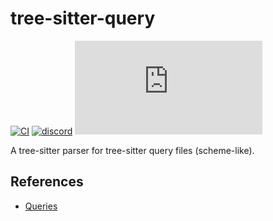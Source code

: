 # tree-sitter-query

[![CI][ci]](https://github.com/tree-sitter-grammars/tree-sitter-query/actions/workflows/ci.yaml)
[![discord][discord]](https://discord.gg/w7nTvsVJhm)
[![matrix][matrix]](https://matrix.to/#/#tree-sitter-chat:matrix.org)

A tree-sitter parser for tree-sitter query files (scheme-like).

## References

* [Queries](https://tree-sitter.github.io/tree-sitter/syntax-highlighting#queries)

[ci]: https://img.shields.io/github/actions/workflow/status/tree-sitter-grammars/tree-sitter-query/ci.yaml?logo=github&label=CI
[discord]: https://img.shields.io/discord/1063097320771698699?logo=discord&label=discord
[matrix]: https://img.shields.io/matrix/tree-sitter-chat%3Amatrix.org?logo=matrix&label=matrix
